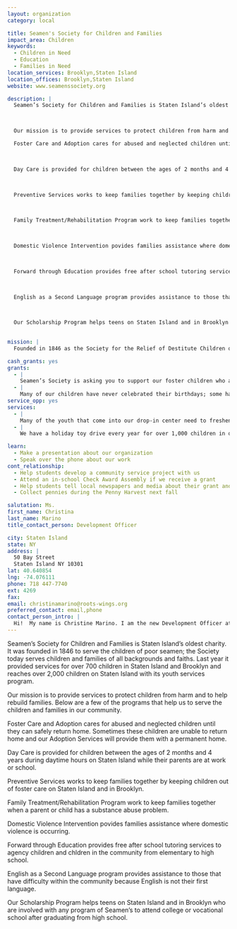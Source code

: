 ```yaml
---
layout: organization
category: local

title: Seamen's Society for Children and Families
impact_area: Children
keywords: 
  - Children in Need
  - Education
  - Families in Need
location_services: Brooklyn,Staten Island
location_offices: Brooklyn,Staten Island
website: www.seamenssociety.org

description: |
  Seamen’s Society for Children and Families is Staten Island’s oldest charity.  It was founded in 1846 to serve the children of poor seamen; the Society today serves children and families of all backgrounds and faiths. Last year it provided services for over 700 children in Staten Island and Brooklyn and reaches over 2,000 children on Staten Island with its youth services program.

  

  Our mission is to provide services to protect children from harm and to help rebuild families.  Below are a few of the programs that help us to serve the children and families in our community. 

  Foster Care and Adoption cares for abused and neglected children until they can safely return home.  Sometimes these children are unable to return home and our Adoption Services will provide them with a permanent home.

  

  Day Care is provided for children between the ages of 2 months and 4 years during daytime hours on Staten Island while their parents are at work or school.

  

  Preventive Services works to keep families together by keeping children out of foster care on Staten Island and in Brooklyn.

  

  Family Treatment/Rehabilitation Program work to keep families together when a parent or child has a substance abuse problem.

  

  Domestic Violence Intervention povides families assistance where domestic violence is occurring.

  

  Forward through Education provides free after school tutoring services to agency children and chldren in the community from elementary to high school.

  

  English as a Second Language program provides assistance to those that have difficulty within the community because English is not their first language.

  

  Our Scholarship Program helps teens on Staten Island and in Brooklyn who are involved with any program of Seamen’s to attend college or vocational school after graduating from high school.

  
mission: |
  Founded in 1846 as the Society for the Relief of Destitute Children of Seamen, the agency's original mission was to care for the children and widows of sailors who were killed at sea. Today, Seamen's Society for Children and Families is a comprehensive social service agency serving over 7,500 children and families in Staten Island and Brooklyn. 

cash_grants: yes
grants: 
  - |
    Seamen’s Society is asking you to support our foster children who are removed from their homes because their parents are unable to take care of them in a safe manner.  Many of these children are placed with relatives but often with total strangers who serve as their foster parents. When the children are moved from home to home, they often move without their belongings. A grant of $750 would enable us to buy 50 comfort bags at $15.00 each and fill them with a soft blanket, book, and toy to distribute amongst our most needy children.
  - |
    Many of our children have never celebrated their birthdays; some have never received a birthday card, which we all take for granted.  We do not want our children to feel forgotten.  A grant of $500.00 would enable us to buy birthday cards, envelopes and postage to send out and put a smile on a child’s face. There are also opportunities to sponsor monthly birthday parties for $200 that includes pizza, drinks, cupcakes and craft activity. 
service_opp: yes
services: 
  - |
    Many of the youth that come into our drop-in center need to freshen up. A collection of health care items such as toothpaste, toothbrushes, soap, deodorant, and hand cream can be very helpful.  For more information, please contact me.
  - |
    We have a holiday toy drive every year for over 1,000 children in our programs on Staten Island and in Brooklyn.  We try to give every child in our programs a gift for the holidays.  For more information, please contact me.

learn: 
  - Make a presentation about our organization
  - Speak over the phone about our work
cont_relationship: 
  - Help students develop a community service project with us
  - Attend an in-school Check Award Assembly if we receive a grant
  - Help students tell local newspapers and media about their grant and/or project with us
  - Collect pennies during the Penny Harvest next fall

salutation: Ms.
first_name: Christina
last_name: Marino
title_contact_person: Development Officer

city: Staten Island
state: NY
address: |
  50 Bay Street  
  Staten Island NY 10301
lat: 40.640854
lng: -74.076111
phone: 718 447-7740
ext: 4269
fax: 
email: christinamarino@roots-wings.org
preferred_contact: email,phone
contact_person_intro: |
  Hi!  My name is Christine Marino. I am the new Development Officer at Seamen's.  I have been working for Seamen’s since January 2009 and I love my job. For the last 14 years, I worked for the largest youth organization in the city. I worked with children and adults in the education field as well as going out in the community and raising money.  My job today is similar as I am responsible for going out in the community and telling people about the Society and the good things that we do as well as raising money through special events.  I know that for the past few years Seamen’s has been very fortunate in receiving support from Common Cents and the Penny Harvest for our projects and for putting smiles on the faces of the children in our care for which I thank you. I look forward to speaking with you when you call.
---
```

Seamen’s Society for Children and Families is Staten Island’s oldest charity.  It was founded in 1846 to serve the children of poor seamen; the Society today serves children and families of all backgrounds and faiths. Last year it provided services for over 700 children in Staten Island and Brooklyn and reaches over 2,000 children on Staten Island with its youth services program.



Our mission is to provide services to protect children from harm and to help rebuild families.  Below are a few of the programs that help us to serve the children and families in our community. 

Foster Care and Adoption cares for abused and neglected children until they can safely return home.  Sometimes these children are unable to return home and our Adoption Services will provide them with a permanent home.



Day Care is provided for children between the ages of 2 months and 4 years during daytime hours on Staten Island while their parents are at work or school.



Preventive Services works to keep families together by keeping children out of foster care on Staten Island and in Brooklyn.



Family Treatment/Rehabilitation Program work to keep families together when a parent or child has a substance abuse problem.



Domestic Violence Intervention povides families assistance where domestic violence is occurring.



Forward through Education provides free after school tutoring services to agency children and chldren in the community from elementary to high school.



English as a Second Language program provides assistance to those that have difficulty within the community because English is not their first language.



Our Scholarship Program helps teens on Staten Island and in Brooklyn who are involved with any program of Seamen’s to attend college or vocational school after graduating from high school.

